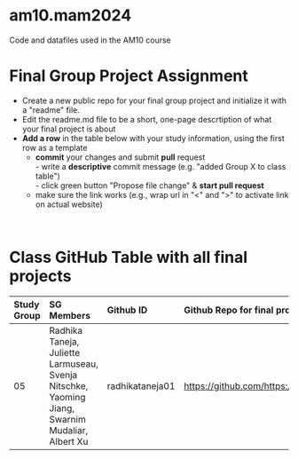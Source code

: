 # am10.mam2024

Code and datafiles used in the AM10 course

# Final Group Project Assignment

- Create a new public repo for your final group project and initialize it with a "readme" file. 
- Edit the readme.md file to be a short, one-page descrtiption of what your final project is about
- **Add a row** in the table below with your study information, using the first row as a template
    - **commit** your changes and submit **pull** request   
            - write a **descriptive** commit message (e.g. "added Group X to class table")  
            - click green button "Propose file change" & **start pull request**
    - make sure the link works (e.g., wrap url in "<" and ">" to activate link on actual website)  
<br>

# Class GitHub Table with all final projects

| Study Group   | SG Members           |Github ID                      |Github Repo for final project        | URL address for final project       |Date Added     |  
|:--------------|:---------------------|:------------------------------------------------------|:-----------------------|:-------------------------------------|:-----------------------| 
| 05 |Radhika Taneja, Juliette Larmuseau, Svenja Nitschke, Yaoming Jiang, Swarnim Mudaliar, Albert Xu |radhikataneja01|<https://github.com/>https://github.com/radhikataneja01/am10_aut23_finalproject)>|<https://github.com/radhikataneja01/am10_aut23_finalproject/blob/main/Group5_Final.rmd> |<https://github.com/radhikataneja01/am10_aut23_finalproject/blob/main/Group5_Final.rmd>   | 2023-11-01 |


